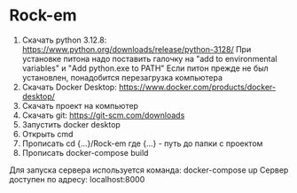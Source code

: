 # Rock-em

1) Скачать python 3.12.8: https://www.python.org/downloads/release/python-3128/
При установке питона надо поставить галочку на 
"add to environmental variables" и "Add python.exe to PATH"
Если питон прежде не был установлен, понадобится перезагрузка компьютера
2) Скачать Docker Desktop: https://www.docker.com/products/docker-desktop/
3) Скачать проект на компьютер
4) Скачать git: https://git-scm.com/downloads
5) Запустить docker desktop
6) Открыть cmd
7) Прописать cd {...}/Rock-em   где {...} - путь до папки с проектом
8) Прописать docker-compose build

Для запуска сервера используется команда:  docker-compose up
Сервер доступен по адресу:  localhost:8000
